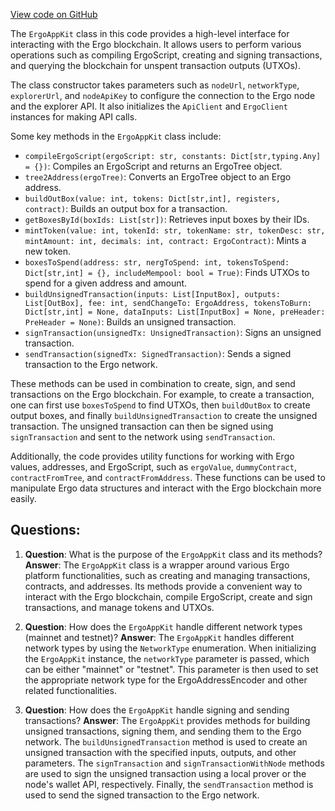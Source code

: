 [View code on GitHub](https://github.com/ergo-pad/ergo-python-appkit/ergo_python_appkit/appkit.py)

The `ErgoAppKit` class in this code provides a high-level interface for interacting with the Ergo blockchain. It allows users to perform various operations such as compiling ErgoScript, creating and signing transactions, and querying the blockchain for unspent transaction outputs (UTXOs).

The class constructor takes parameters such as `nodeUrl`, `networkType`, `explorerUrl`, and `nodeApiKey` to configure the connection to the Ergo node and the explorer API. It also initializes the `ApiClient` and `ErgoClient` instances for making API calls.

Some key methods in the `ErgoAppKit` class include:

- `compileErgoScript(ergoScript: str, constants: Dict[str,typing.Any] = {})`: Compiles an ErgoScript and returns an ErgoTree object.
- `tree2Address(ergoTree)`: Converts an ErgoTree object to an Ergo address.
- `buildOutBox(value: int, tokens: Dict[str,int], registers, contract)`: Builds an output box for a transaction.
- `getBoxesById(boxIds: List[str])`: Retrieves input boxes by their IDs.
- `mintToken(value: int, tokenId: str, tokenName: str, tokenDesc: str, mintAmount: int, decimals: int, contract: ErgoContract)`: Mints a new token.
- `boxesToSpend(address: str, nergToSpend: int, tokensToSpend: Dict[str,int] = {}, includeMempool: bool = True)`: Finds UTXOs to spend for a given address and amount.
- `buildUnsignedTransaction(inputs: List[InputBox], outputs: List[OutBox], fee: int, sendChangeTo: ErgoAddress, tokensToBurn: Dict[str,int] = None, dataInputs: List[InputBox] = None, preHeader: PreHeader = None)`: Builds an unsigned transaction.
- `signTransaction(unsignedTx: UnsignedTransaction)`: Signs an unsigned transaction.
- `sendTransaction(signedTx: SignedTransaction)`: Sends a signed transaction to the Ergo network.

These methods can be used in combination to create, sign, and send transactions on the Ergo blockchain. For example, to create a transaction, one can first use `boxesToSpend` to find UTXOs, then `buildOutBox` to create output boxes, and finally `buildUnsignedTransaction` to create the unsigned transaction. The unsigned transaction can then be signed using `signTransaction` and sent to the network using `sendTransaction`.

Additionally, the code provides utility functions for working with Ergo values, addresses, and ErgoScript, such as `ergoValue`, `dummyContract`, `contractFromTree`, and `contractFromAddress`. These functions can be used to manipulate Ergo data structures and interact with the Ergo blockchain more easily.
## Questions: 
 1. **Question**: What is the purpose of the `ErgoAppKit` class and its methods?
   **Answer**: The `ErgoAppKit` class is a wrapper around various Ergo platform functionalities, such as creating and managing transactions, contracts, and addresses. Its methods provide a convenient way to interact with the Ergo blockchain, compile ErgoScript, create and sign transactions, and manage tokens and UTXOs.

2. **Question**: How does the `ErgoAppKit` handle different network types (mainnet and testnet)?
   **Answer**: The `ErgoAppKit` handles different network types by using the `NetworkType` enumeration. When initializing the `ErgoAppKit` instance, the `networkType` parameter is passed, which can be either "mainnet" or "testnet". This parameter is then used to set the appropriate network type for the ErgoAddressEncoder and other related functionalities.

3. **Question**: How does the `ErgoAppKit` handle signing and sending transactions?
   **Answer**: The `ErgoAppKit` provides methods for building unsigned transactions, signing them, and sending them to the Ergo network. The `buildUnsignedTransaction` method is used to create an unsigned transaction with the specified inputs, outputs, and other parameters. The `signTransaction` and `signTransactionWithNode` methods are used to sign the unsigned transaction using a local prover or the node's wallet API, respectively. Finally, the `sendTransaction` method is used to send the signed transaction to the Ergo network.